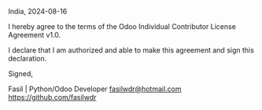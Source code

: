 India, 2024-08-16

I hereby agree to the terms of the Odoo Individual Contributor License
Agreement v1.0.

I declare that I am authorized and able to make this agreement and sign this
declaration.

Signed,

Fasil | Python/Odoo Developer fasilwdr@hotmail.com https://github.com/fasilwdr